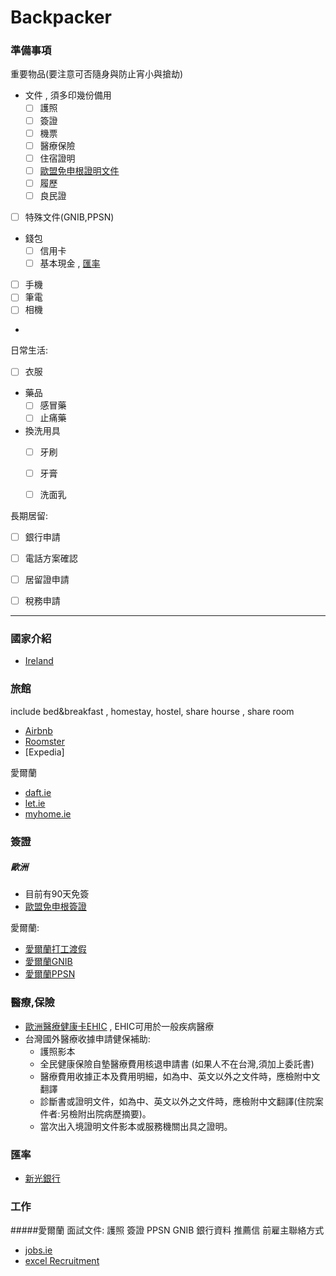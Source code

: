# Backpacker

### 準備事項
重要物品(要注意可否隨身與防止宵小與搶劫)  
- 文件 , 須多印幾份備用
    - [ ] 護照
    - [ ] 簽證
    - [ ] 機票
    - [ ] 醫療保險
    - [ ] 住宿證明
    - [ ] [歐盟免申根證明文件](#歐洲)
    - [ ] 履歷
    - [ ] 良民證
- [ ] 特殊文件(GNIB,PPSN)
- 錢包
    - [ ] 信用卡
    - [ ] 基本現金 , [匯率](#匯率)
- [ ] 手機
- [ ] 筆電
- [ ] 相機
- 

日常生活: 
- [ ] 衣服
- 藥品
    - [ ] 感冒藥
    - [ ] 止痛藥
- 換洗用具
    - [ ] 牙刷
    - [ ] 牙膏
    - [ ] 洗面乳


長期居留:
- [ ] 銀行申請
- [ ] 電話方案確認
- [ ] 居留證申請
- [ ] 稅務申請


<hr>



### 國家介紹
- [Ireland](Region/Ireland.md)



### 旅館
include bed&breakfast , homestay, hostel, share hourse , share room
- [Airbnb](https://www.airbnb.com)
- [Roomster](https://www.roomster.com)
- [Expedia]

愛爾蘭
- [daft.ie](http://www.daft.ie/)
- [let.ie](http://www.let.ie/)
- [myhome.ie](http://www.myhome.ie/)




### 簽證

##### 歐洲
- 目前有90天免簽
- [歐盟免申根簽證](http://www.mofa.gov.tw/Mobile/FAQ.aspx?s=AD6908DFDDB62656)

愛爾蘭:  
- [愛爾蘭打工渡假](applicants/Ireland_WHA.md)
- [愛爾蘭GNIB](Region/Ireland.md#GNIB)
- [愛爾蘭PPSN](Region/Ireland.md#PPSN)




### 醫療,保險
- [歐洲醫療健康卡EHIC](http://www.hse.ie/eng/services/list/1/schemes/EHIC/) , EHIC可用於一般疾病醫療
- 台灣國外醫療收據申請健保補助:
    - 護照影本
    - 全民健康保險自墊醫療費用核退申請書 (如果人不在台灣,須加上委託書)
    - 醫療費用收據正本及費用明細，如為中、英文以外之文件時，應檢附中文翻譯 
    - 診斷書或證明文件，如為中、英文以外之文件時，應檢附中文翻譯(住院案件者:另檢附出院病歷摘要)。
    - 當次出入境證明文件影本或服務機關出具之證明。


### 匯率
- [新光銀行](https://www.skbank.com.tw/RAT/RAT2_Historys.aspx)



### 工作

#####愛爾蘭
面試文件: 護照 簽證 PPSN GNIB 銀行資料 推薦信 前雇主聯絡方式
- [jobs.ie](http://www.jobs.ie/)
- [excel Recruitment](http://www.excelrecruitment.ie/)




